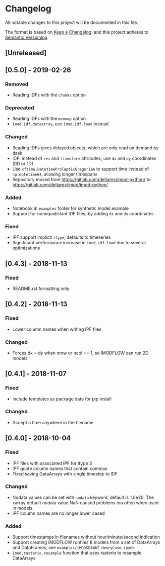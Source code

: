 # Changelog
All notable changes to this project will be documented in this file.

The format is based on [Keep a Changelog](https://keepachangelog.com/en/1.0.0/),
and this project adheres to [Semantic Versioning](https://semver.org/spec/v2.0.0.html).

## [Unreleased]

## [0.5.0] - 2019-02-26

### Removed
- Reading IDFs with the `chunks` option

### Deprecated
- Reading IDFs with the `memmap` option
- `imod.idf.dataarray`, use `imod.idf.load` instead

### Changed
- Reading IDFs gives delayed objects, which are only read on demand by dask
- IDF: instead of `res` and `transform` attributes, use `dx` and `dy` coordinates (0D or 1D)
- Use `cftime.DatetimeProlepticGregorian` to support time instead of `np.datetime64`, allowing longer timespans
- Repository moved from https://gitlab.com/deltares/imod-python/ to https://gitlab.com/deltares/imod/imod-python/

### Added
- Notebook in `examples` folder for synthetic model example
- Support for nonequidistant IDF files, by adding `dx` and `dy` coordinates

### Fixed
- IPF support implicit `itype`, defaults to timeseries
- Significant performance increase in `imod.idf.load` due to several optimizations

## [0.4.3] - 2018-11-13
### Fixed
- README.rst formatting only

## [0.4.2] - 2018-11-13
### Fixed
- Lower column names when writing IPF files
### Changed
- Forces dx = dy when nrow or ncol == 1, so iMODFLOW can run 2D models

## [0.4.1] - 2018-11-07
### Fixed
- Include templates as package data for pip install
### Changed
- Accept a time anywhere in the filename

## [0.4.0] - 2018-10-04
### Fixed
- IPF files with associated IPF for itype 3
- IPF quote column names that contain commas
- Fixed saving DataArrays with single timestep to IDF
### Changed
- Nodata values can be set with `nodata` keyword, default is 1.0e20. The xarray default nodata value NaN caused problems too often when used in models.
- IPF column names are no longer lower cased
### Added
- Support timestamps in filenames without hour/minute/second indication
- Support creating iMODFLOW runfiles & models from a set of DataArrays and DataFrames, see `examples/iMODSEAWAT_HenryCase.ipynb`
- `imod.rasterio.resample` function that uses rasterio to resample DataArrays
